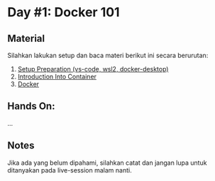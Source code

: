 # Day #1: Docker 101

## Material

Silahkan lakukan setup dan baca materi berikut ini secara berurutan:

1. [Setup Preparation (vs-code, wsl2, docker-desktop)](./setup-preparation.md)
2. [Introduction Into Container](./introduction.md)
3. [Docker](./docker.md)


## Hands On:
...


## Notes

Jika ada yang belum dipahami, silahkan catat dan jangan lupa untuk ditanyakan pada live-session malam nanti.
